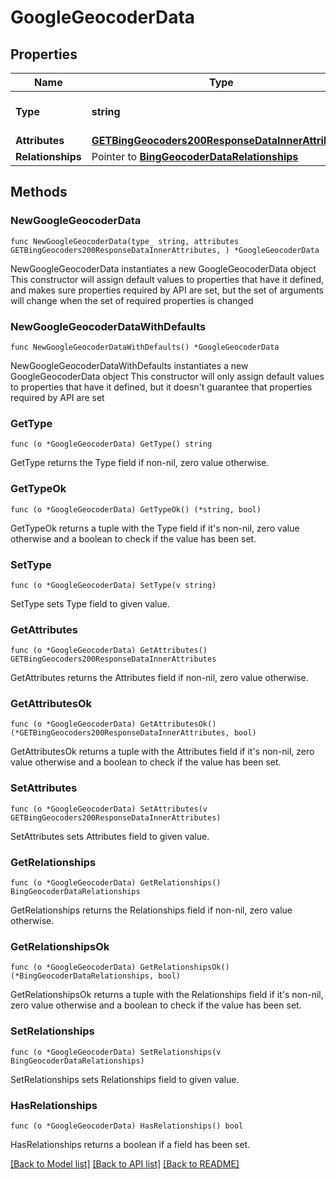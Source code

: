 # GoogleGeocoderData

## Properties

Name | Type | Description | Notes
------------ | ------------- | ------------- | -------------
**Type** | **string** | The resource&#39;s type | 
**Attributes** | [**GETBingGeocoders200ResponseDataInnerAttributes**](GETBingGeocoders200ResponseDataInnerAttributes.md) |  | 
**Relationships** | Pointer to [**BingGeocoderDataRelationships**](BingGeocoderDataRelationships.md) |  | [optional] 

## Methods

### NewGoogleGeocoderData

`func NewGoogleGeocoderData(type_ string, attributes GETBingGeocoders200ResponseDataInnerAttributes, ) *GoogleGeocoderData`

NewGoogleGeocoderData instantiates a new GoogleGeocoderData object
This constructor will assign default values to properties that have it defined,
and makes sure properties required by API are set, but the set of arguments
will change when the set of required properties is changed

### NewGoogleGeocoderDataWithDefaults

`func NewGoogleGeocoderDataWithDefaults() *GoogleGeocoderData`

NewGoogleGeocoderDataWithDefaults instantiates a new GoogleGeocoderData object
This constructor will only assign default values to properties that have it defined,
but it doesn't guarantee that properties required by API are set

### GetType

`func (o *GoogleGeocoderData) GetType() string`

GetType returns the Type field if non-nil, zero value otherwise.

### GetTypeOk

`func (o *GoogleGeocoderData) GetTypeOk() (*string, bool)`

GetTypeOk returns a tuple with the Type field if it's non-nil, zero value otherwise
and a boolean to check if the value has been set.

### SetType

`func (o *GoogleGeocoderData) SetType(v string)`

SetType sets Type field to given value.


### GetAttributes

`func (o *GoogleGeocoderData) GetAttributes() GETBingGeocoders200ResponseDataInnerAttributes`

GetAttributes returns the Attributes field if non-nil, zero value otherwise.

### GetAttributesOk

`func (o *GoogleGeocoderData) GetAttributesOk() (*GETBingGeocoders200ResponseDataInnerAttributes, bool)`

GetAttributesOk returns a tuple with the Attributes field if it's non-nil, zero value otherwise
and a boolean to check if the value has been set.

### SetAttributes

`func (o *GoogleGeocoderData) SetAttributes(v GETBingGeocoders200ResponseDataInnerAttributes)`

SetAttributes sets Attributes field to given value.


### GetRelationships

`func (o *GoogleGeocoderData) GetRelationships() BingGeocoderDataRelationships`

GetRelationships returns the Relationships field if non-nil, zero value otherwise.

### GetRelationshipsOk

`func (o *GoogleGeocoderData) GetRelationshipsOk() (*BingGeocoderDataRelationships, bool)`

GetRelationshipsOk returns a tuple with the Relationships field if it's non-nil, zero value otherwise
and a boolean to check if the value has been set.

### SetRelationships

`func (o *GoogleGeocoderData) SetRelationships(v BingGeocoderDataRelationships)`

SetRelationships sets Relationships field to given value.

### HasRelationships

`func (o *GoogleGeocoderData) HasRelationships() bool`

HasRelationships returns a boolean if a field has been set.


[[Back to Model list]](../README.md#documentation-for-models) [[Back to API list]](../README.md#documentation-for-api-endpoints) [[Back to README]](../README.md)


